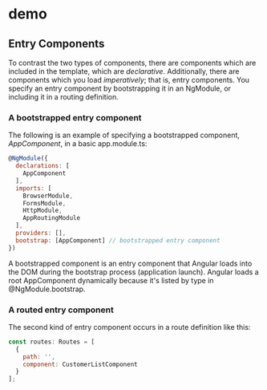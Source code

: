 # demo
## Entry Components
To contrast the two types of components, there are components which are included in the template, which are _declarative_. 
Additionally, there are components which you load _imperatively_; that is, entry components. You specify an entry component 
by bootstrapping it in an NgModule, or including it in a routing definition.
### A bootstrapped entry component
The following is an example of specifying a bootstrapped component, _AppComponent_, in a basic app.module.ts:


```javascript
@NgModule({
  declarations: [
    AppComponent
  ],
  imports: [
    BrowserModule,
    FormsModule,
    HttpModule,
    AppRoutingModule
  ],
  providers: [],
  bootstrap: [AppComponent] // bootstrapped entry component
})
```
A bootstrapped component is an entry component that Angular loads into the DOM during the bootstrap process 
(application launch). Angular loads a root AppComponent dynamically because it's listed by type in 
@NgModule.bootstrap.
### A routed entry component
The second kind of entry component occurs in a route definition like this:
```javascript
const routes: Routes = [
  {
    path: '',
    component: CustomerListComponent
  }
];
```
